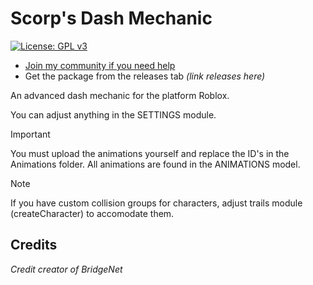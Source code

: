 # Scorp's Dash Mechanic

[![License: GPL v3](https://img.shields.io/badge/License-GPLv3-blue.svg)](https://www.gnu.org/licenses/gpl-3.0)

- [Join my community if you need help](https://www.guilded.gg/Fridge)
- Get the package from the releases tab *(link releases here)*

An advanced dash mechanic for the platform Roblox.

You can adjust anything in the SETTINGS module.

> [!IMPORTANT]
> You must upload the animations yourself and replace the ID's in the Animations folder.
> All animations are found in the ANIMATIONS model.

> [!NOTE]
> If you have custom collision groups for characters, adjust trails module (createCharacter) to accomodate them.

## Credits
*Credit creator of BridgeNet*
